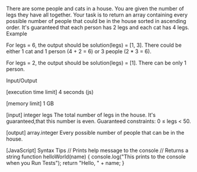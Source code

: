 There are some people and cats in a house. You are given the number of legs they have all together. Your task is to return an array containing every possible number of people that could be in the house sorted in ascending order. It's guaranteed that each person has 2 legs and each cat has 4 legs.
Example


For legs = 6, the output should be
solution(legs) = [1, 3].
There could be either 1 cat and 1 person (4 + 2 = 6) or 3 people (2 * 3 = 6).


For legs = 2, the output should be
solution(legs) = [1].
There can be only 1 person.


Input/Output


[execution time limit] 4 seconds (js)


[memory limit] 1 GB


[input] integer legs
The total number of legs in the house. It's guaranteed,that this number is even.
Guaranteed constraints:
0 ≤ legs < 50.


[output] array.integer
Every possible number of people that can be in the house.


[JavaScript] Syntax Tips
// Prints help message to the console
// Returns a string
function helloWorld(name) {
    console.log("This prints to the console when you Run Tests");
    return "Hello, " + name;
}


